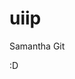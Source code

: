 # uiip

Samantha
Git








































































































































































































































































































































































































:D












